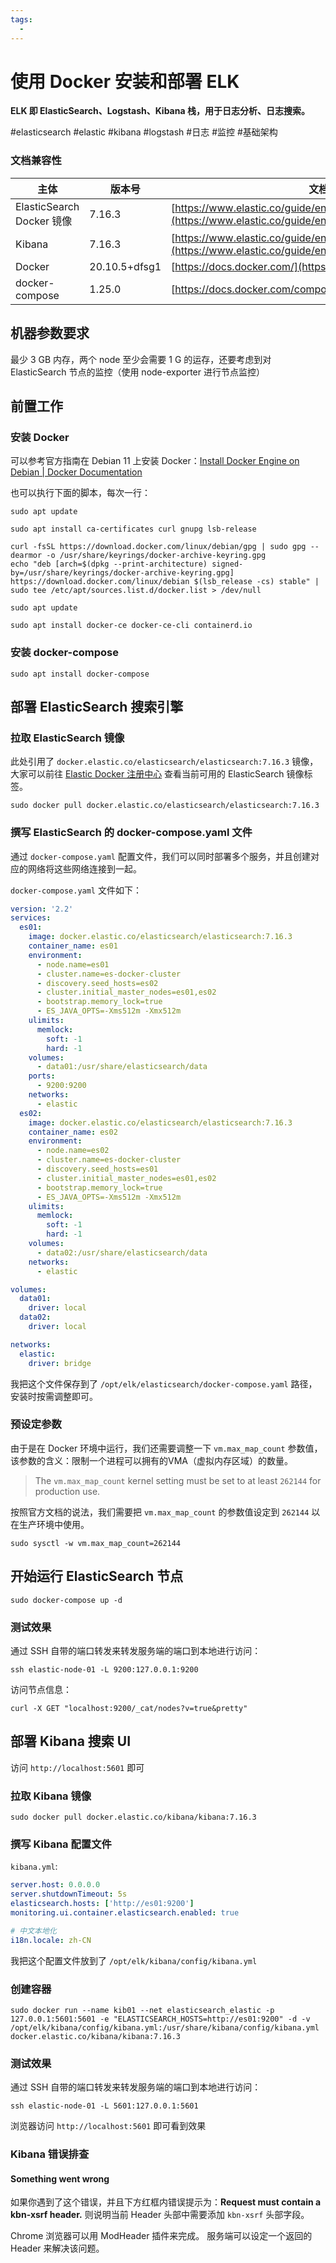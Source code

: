 ```yaml
---
tags:
  - 
---
```


# 使用 Docker 安装和部署 ELK

**ELK 即 ElasticSearch、Logstash、Kibana 栈，用于日志分析、日志搜索。**

#elasticsearch #elastic #kibana #logstash #日志 #监控 #基础架构

### 文档兼容性

| 主体 | 版本号 | 文档地址（如果有） |
| -- | -- | -- |
| ElasticSearch Docker 镜像 | 7.16.3 | [https://www.elastic.co/guide/en/elasticsearch/reference/current/setup.html](https://www.elastic.co/guide/en/elasticsearch/reference/current/setup.html) |
| Kibana | 7.16.3 | [https://www.elastic.co/guide/en/kibana/current/docker.html](https://www.elastic.co/guide/en/kibana/current/docker.html) |
| Docker | 20.10.5+dfsg1 | [https://docs.docker.com/](https://docs.docker.com/) |
| docker-compose | 1.25.0 | [https://docs.docker.com/compose/](https://docs.docker.com/compose/) |

## 机器参数要求

最少 3 GB 内存，两个 node 至少会需要 1 G 的运存，还要考虑到对 ElasticSearch 节点的监控（使用 node-exporter 进行节点监控）

## 前置工作

### 安装 Docker

可以参考官方指南在 Debian 11 上安装 Docker：[Install Docker Engine on Debian | Docker Documentation](https://docs.docker.com/engine/install/debian/)

也可以执行下面的脚本，每次一行：

```shell
sudo apt update
```

```shell
sudo apt install ca-certificates curl gnupg lsb-release
```

```shell
curl -fsSL https://download.docker.com/linux/debian/gpg | sudo gpg --dearmor -o /usr/share/keyrings/docker-archive-keyring.gpg
echo "deb [arch=$(dpkg --print-architecture) signed-by=/usr/share/keyrings/docker-archive-keyring.gpg] https://download.docker.com/linux/debian $(lsb_release -cs) stable" | sudo tee /etc/apt/sources.list.d/docker.list > /dev/null
```

```shell
sudo apt update
```

```shell
sudo apt install docker-ce docker-ce-cli containerd.io
```

### 安装 docker-compose

```shell
sudo apt install docker-compose
```

## 部署 ElasticSearch 搜索引擎

### 拉取 ElasticSearch 镜像

此处引用了 `docker.elastic.co/elasticsearch/elasticsearch:7.16.3` 镜像，大家可以前往 [Elastic Docker 注册中心](https://www.docker.elastic.co/r/elasticsearch) 查看当前可用的 ElasticSearch 镜像标签。

```shell
sudo docker pull docker.elastic.co/elasticsearch/elasticsearch:7.16.3
```

### 撰写 ElasticSearch 的 docker-compose.yaml 文件
通过 `docker-compose.yaml` 配置文件，我们可以同时部署多个服务，并且创建对应的网络将这些网络连接到一起。

`docker-compose.yaml` 文件如下：

```yaml
version: '2.2'
services:
  es01:
    image: docker.elastic.co/elasticsearch/elasticsearch:7.16.3
    container_name: es01
    environment:
      - node.name=es01
      - cluster.name=es-docker-cluster
      - discovery.seed_hosts=es02
      - cluster.initial_master_nodes=es01,es02
      - bootstrap.memory_lock=true
      - ES_JAVA_OPTS=-Xms512m -Xmx512m
    ulimits:
      memlock:
        soft: -1
        hard: -1
    volumes:
      - data01:/usr/share/elasticsearch/data
    ports:
      - 9200:9200
    networks:
      - elastic
  es02:
    image: docker.elastic.co/elasticsearch/elasticsearch:7.16.3
    container_name: es02
    environment:
      - node.name=es02
      - cluster.name=es-docker-cluster
      - discovery.seed_hosts=es01
      - cluster.initial_master_nodes=es01,es02
      - bootstrap.memory_lock=true
      - ES_JAVA_OPTS=-Xms512m -Xmx512m
    ulimits:
      memlock:
        soft: -1
        hard: -1
    volumes:
      - data02:/usr/share/elasticsearch/data
    networks:
      - elastic

volumes:
  data01:
    driver: local
  data02:
    driver: local

networks:
  elastic:
    driver: bridge
```

我把这个文件保存到了 `/opt/elk/elasticsearch/docker-compose.yaml` 路径，安装时按需调整即可。

### 预设定参数

由于是在 Docker 环境中运行，我们还需要调整一下 `vm.max_map_count` 参数值，该参数的含义：限制一个进程可以拥有的VMA（虚拟内存区域）的数量。

> The `vm.max_map_count` kernel setting must be set to at least `262144` for production use.

按照官方文档的说法，我们需要把 `vm.max_map_count` 的参数值设定到 `262144` 以在生产环境中使用。

```shell
sudo sysctl -w vm.max_map_count=262144
```

## 开始运行 ElasticSearch 节点

```shell
sudo docker-compose up -d
```

### 测试效果

通过 SSH 自带的端口转发来转发服务端的端口到本地进行访问：

```shell
ssh elastic-node-01 -L 9200:127.0.0.1:9200
```

访问节点信息：

```shell
curl -X GET "localhost:9200/_cat/nodes?v=true&pretty"
```

## 部署 Kibana 搜索 UI

访问 `http://localhost:5601` 即可

### 拉取 Kibana 镜像

```shell
sudo docker pull docker.elastic.co/kibana/kibana:7.16.3
```

### 撰写 Kibana 配置文件

`kibana.yml`:

```yaml
server.host: 0.0.0.0
server.shutdownTimeout: 5s
elasticsearch.hosts: ['http://es01:9200']
monitoring.ui.container.elasticsearch.enabled: true

# 中文本地化
i18n.locale: zh-CN
```

我把这个配置文件放到了 `/opt/elk/kibana/config/kibana.yml`

### 创建容器

```shell
sudo docker run --name kib01 --net elasticsearch_elastic -p 127.0.0.1:5601:5601 -e "ELASTICSEARCH_HOSTS=http://es01:9200" -d -v /opt/elk/kibana/config/kibana.yml:/usr/share/kibana/config/kibana.yml docker.elastic.co/kibana/kibana:7.16.3
```

### 测试效果

通过 SSH 自带的端口转发来转发服务端的端口到本地进行访问：

```shell
ssh elastic-node-01 -L 5601:127.0.0.1:5601
```

浏览器访问 `http://localhost:5601` 即可看到效果

### Kibana 错误排查

#### Something went wrong

如果你遇到了这个错误，并且下方红框内错误提示为：**Request must contain a kbn-xsrf header.** 则说明当前 Header 头部中需要添加 `kbn-xsrf` 头部字段。

Chrome 浏览器可以用 ModHeader 插件来完成。
服务端可以设定一个返回的 Header 来解决该问题。
